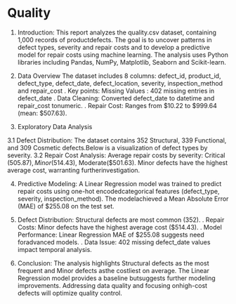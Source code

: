 # Quality

1. Introduction: This report analyzes the quality.csv dataset, containing 1,000 records of productdefects. The goal is to uncover patterns in defect types, severity and repair costs and to develop a predictive model for repair costs using machine learning. The analysis uses Python libraries including Pandas, NumPy, Matplotlib, Seaborn and Scikit-learn.

2. Data Overview
The dataset includes 8 columns: defect_id, product_id, defect_type, defect_date, defect_location, severity, inspection_method and repair_cost
. Key points: Missing Values : 402 missing entries in defect_date
. Data Cleaning: Converted defect_date to datetime and repair_cost tonumeric.
. Repair Cost: Ranges from $10.22 to $999.64 (mean: $507.63).

3. Exploratory Data Analysis
   
3.1 Defect Distribution: The dataset contains 352 Structural, 339 Functional, and 309 Cosmetic defects.Below is a visualization of defect types by severity.
3.2 Repair Cost Analysis: Average repair costs by severity: Critical ($505.87), Minor ($514.43), Moderate($501.63). Minor defects have the highest average cost, warranting furtherinvestigation.

4. Predictive Modeling: A Linear Regression model was trained to predict repair costs using one-hot encodedcategorical features (defect_type, severity, inspection_method). The modelachieved a Mean Absolute Error (MAE) of $255.08 on the test set.

5. Defect Distribution: Structural defects are most common (352).
. Repair Costs: Minor defects have the highest average cost ($514.43).
. Model Performance: Linear Regression MAE of $255.08 suggests need foradvanced models.
. Data Issue: 402 missing defect_date values impact temporal analysis.

6. Conclusion: The analysis highlights Structural defects as the most frequent and Minor defects asthe costliest on average. The Linear Regression model provides a baseline butsuggests further modeling improvements. Addressing data quality and focusing onhigh-cost defects will optimize quality control.
